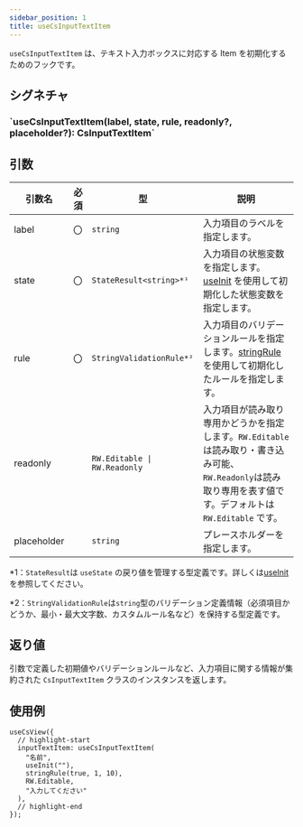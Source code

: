 ```yaml
---
sidebar_position: 1
title: useCsInputTextItem
---
```


`useCsInputTextItem` は、テキスト入力ボックスに対応する Item を初期化するためのフックです。

## シグネチャ

<h3>`useCsInputTextItem(label, state, rule, readonly?, placeholder?): CsInputTextItem`</h3>

## 引数

| 引数名      | 必須 | 型                           | 説明                                                                                                                                                           |
| ----------- | ---- | ---------------------------- | -------------------------------------------------------------------------------------------------------------------------------------------------------------- |
| label       | 〇   | `string`                     | 入力項目のラベルを指定します。 　                                                                                                                              |
| state       | 〇   | `StateResult<string>*¹`      | 入力項目の状態変数を指定します。[useInit](../helper-function/useInit.md) を使用して初期化した状態変数を指定します。                                            |
| rule        | 〇   | `StringValidationRule*²`     | 入力項目のバリデーションルールを指定します。[stringRule](../helper-function/stringRule.md)を使用して初期化したルールを指定します。                             |
| readonly    |      | `RW.Editable \| RW.Readonly` | 入力項目が読み取り専用かどうかを指定します。`RW.Editable` は読み取り・書き込み可能、`RW.Readonly`は読み取り専用を表す値です。デフォルトは `RW.Editable` です。 |
| placeholder |      | `string`                     | プレースホルダーを指定します。                                                                                                                                 |

\*1：`StateResult`は `useState` の戻り値を管理する型定義です。詳しくは[useInit](../helper-function/useInit.md)を参照してください。

\*2：`StringValidationRule`は`string`型のバリデーション定義情報（必須項目かどうか、最小・最大文字数、カスタムルール名など）を保持する型定義です。

## 返り値

引数で定義した初期値やバリデーションルールなど、入力項目に関する情報が集約された `CsInputTextItem` クラスのインスタンスを返します。

## 使用例

```tsx
useCsView({
  // highlight-start
  inputTextItem: useCsInputTextItem(
    "名前",
    useInit(""),
    stringRule(true, 1, 10),
    RW.Editable,
    "入力してください"
  ),
  // highlight-end
});
```
